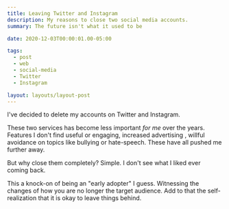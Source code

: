```yaml
---
title: Leaving Twitter and Instagram
description: My reasons to close two social media accounts.
summary: The future isn't what it used to be

date: 2020-12-03T00:00:01.00-05:00

tags:
  - post
  - web
  - social-media
  - Twitter
  - Instagram

layout: layouts/layout-post
---
```

I've decided to delete my accounts on Twitter and Instagram.

These two services has become less important <em>for me</em> over the years. Features I don't find useful or engaging, increased advertising , willful avoidance on topics like bullying or hate-speech. These have all pushed me further away.

But why close them completely? Simple. I don't see what I liked ever coming back.

This a knock-on of being an "early adopter" I guess. Witnessing the changes of how you are no longer the target audience. Add to that the self-realization that it is okay to leave things behind. 